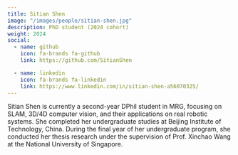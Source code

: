 ```yaml
---
title: Sitian Shen
image: "/images/people/sitian-shen.jpg"
description: PhD student (2024 cohort)
weight: 2024
social:
  - name: github
    icon: fa-brands fa-github
    link: https://github.com/SitianShen

  - name: linkedin
    icon: fa-brands fa-linkedin
    link: https://www.linkedin.com/in/sitian-shen-a56070325/
---
```


Sitian Shen is currently a second-year DPhil student in MRG, focusing on SLAM, 3D/4D computer vision, and their applications on real robotic systems. She completed her undergraduate studies at Beijing Institute of Technology, China. During the final year of her undergraduate program, she conducted her thesis research under the supervision of Prof. Xinchao Wang at the National University of Singapore.
